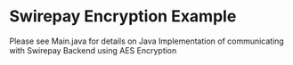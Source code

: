 # Swirepay Encryption Example

Please see Main.java for details on Java Implementation of communicating with Swirepay Backend using AES Encryption